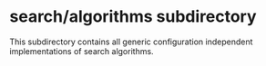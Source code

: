 # search/algorithms subdirectory

This subdirectory contains all generic configuration independent implementations of search algorithms.